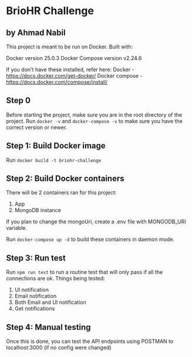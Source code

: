 # BrioHR Challenge

## by Ahmad Nabil

This project is meant to be run on Docker.
Built with:

Docker version 25.0.3
Docker Compose version v2.24.6

If you don't have these installed, refer here:
Docker - https://docs.docker.com/get-docker/
Docker compose - https://docs.docker.com/compose/install/

## Step 0

Before starting the project, make sure you are in the root directory of the project.
Run `docker -v` and `docker-compose -v` to make sure you have the correct version or newer.

## Step 1: Build Docker image

Run `docker build -t briohr-challenge`

## Step 2: Build Docker containers

There will be 2 containers ran for this project:

1. App
2. MongoDB instance

If you plan to change the mongoUri, create a .env file with MONGODB_URI variable.

Run `docker-compose up -d` to build these containers in daemon mode.

## Step 3: Run test

Run `npm run test` to run a routine test that will only pass if all the connections are ok.
Things being tested:

1. UI notification
2. Email notification
3. Both Email and UI notification
4. Get notifications

## Step 4: Manual testing

Once this is done, you can test the API endpoints using POSTMAN to localhost:3000 (if no config were changed)
